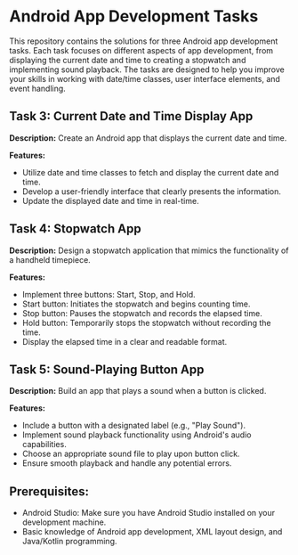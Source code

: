 # Android App Development Tasks

This repository contains the solutions for three Android app development tasks. Each task focuses on different aspects of app development, from displaying the current date and time to creating a stopwatch and implementing sound playback. The tasks are designed to help you improve your skills in working with date/time classes, user interface elements, and event handling.

## Task 3: Current Date and Time Display App

**Description:**
Create an Android app that displays the current date and time.

**Features:**
- Utilize date and time classes to fetch and display the current date and time.
- Develop a user-friendly interface that clearly presents the information.
- Update the displayed date and time in real-time.

## Task 4: Stopwatch App

**Description:**
Design a stopwatch application that mimics the functionality of a handheld timepiece.

**Features:**
- Implement three buttons: Start, Stop, and Hold.
- Start button: Initiates the stopwatch and begins counting time.
- Stop button: Pauses the stopwatch and records the elapsed time.
- Hold button: Temporarily stops the stopwatch without recording the time.
- Display the elapsed time in a clear and readable format.

## Task 5: Sound-Playing Button App

**Description:**
Build an app that plays a sound when a button is clicked.

**Features:**
- Include a button with a designated label (e.g., "Play Sound").
- Implement sound playback functionality using Android's audio capabilities.
- Choose an appropriate sound file to play upon button click.
- Ensure smooth playback and handle any potential errors.

## Prerequisites:

- Android Studio: Make sure you have Android Studio installed on your development machine.
- Basic knowledge of Android app development, XML layout design, and Java/Kotlin programming.


